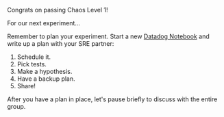 Congrats on passing Chaos Level 1!

For our next experiment...

Remember to plan your experiment. Start a new [Datadog Notebook](https://app.datadoghq.com/notebook) and write up a plan with your SRE partner:

1. Schedule it.
1. Pick tests.
1. Make a hypothesis.
1. Have a backup plan.
1. Share!

After you have a plan in place, let's pause briefly to discuss with the entire group.
